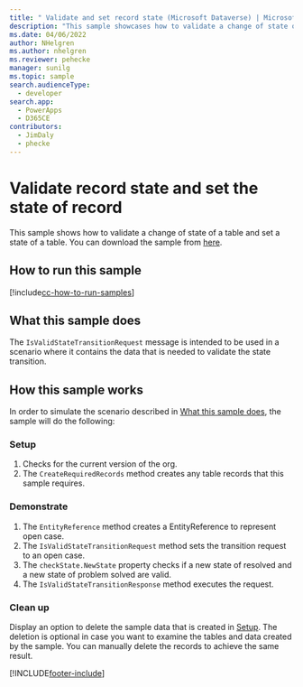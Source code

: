 ```yaml
---
title: " Validate and set record state (Microsoft Dataverse) | Microsoft Docs" # Intent and product brand in a unique string of 43-59 chars including spaces
description: "This sample showcases how to validate a change of state of a table and set state." # 115-145 characters including spaces. This abstract displays in the search result.
ms.date: 04/06/2022
author: NHelgren
ms.author: nhelgren
ms.reviewer: pehecke
manager: sunilg
ms.topic: sample
search.audienceType:
  - developer
search.app:
  - PowerApps
  - D365CE
contributors:
  - JimDaly
  - phecke
---
```


# Validate record state and set the state of record

This sample shows how to validate a change of state of a table and set a state of a table. You can download the sample from [here](https://github.com/microsoft/PowerApps-Samples/tree/master/dataverse/orgsvc/C%23/ValidateAndSetRecordState).

## How to run this sample

[!include[cc-how-to-run-samples](../../includes/cc-how-to-run-samples.md)]

## What this sample does

The `IsValidStateTransitionRequest` message is intended to be used in a scenario where it contains the data that is needed to validate the state transition.

## How this sample works

In order to simulate the scenario described in [What this sample does](#what-this-sample-does), the sample will do the following:

### Setup

1. Checks for the current version of the org.
2. The `CreateRequiredRecords` method creates any table records that this sample requires.

### Demonstrate

1. The `EntityReference` method creates a EntityReference to represent open case.
2. The `IsValidStateTransitionRequest` method sets the transition request to an open case.
3. The `checkState.NewState` property checks if a new state of resolved and a new state of problem solved are valid.
4. The `IsValidStateTransitionResponse` method executes the request.

### Clean up

Display an option to delete the sample data that is created in [Setup](#setup). The deletion is optional in case you want to examine the tables and data created by the sample. You can manually delete the records to achieve the same result.

[!INCLUDE[footer-include](../../../../includes/footer-banner.md)]
